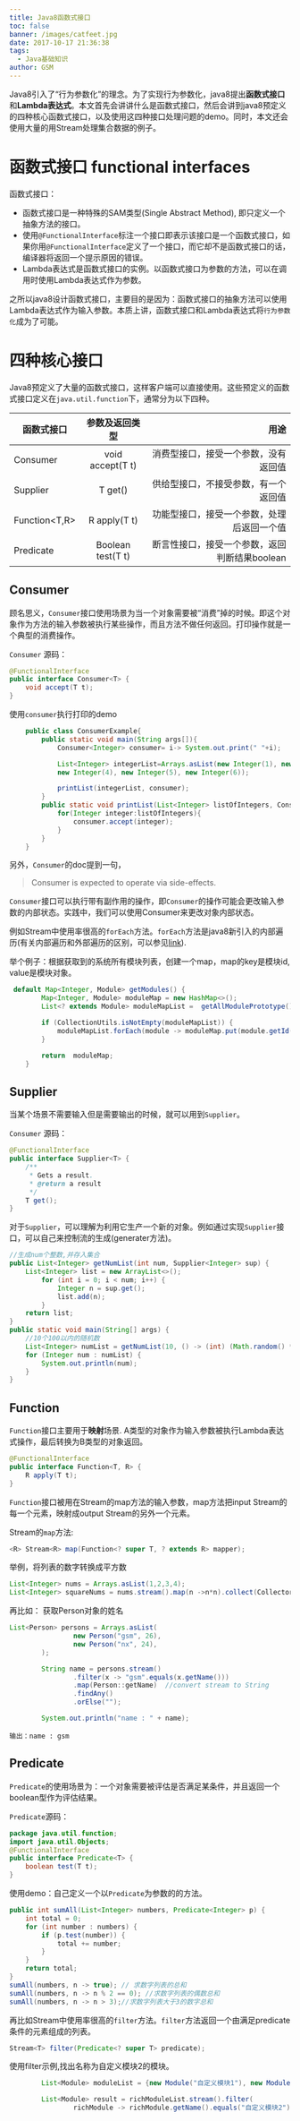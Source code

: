 ```yaml
---
title: Java8函数式接口
toc: false
banner: /images/catfeet.jpg
date: 2017-10-17 21:36:38 
tags:
  - Java基础知识
author: GSM
---
```


Java8引入了“行为参数化”的理念。为了实现行为参数化，java8提出**函数式接口**和**Lambda表达式**。本文首先会讲讲什么是函数式接口，然后会讲到java8预定义的四种核心函数式接口，以及使用这四种接口处理问题的demo。同时，本文还会使用大量的用Stream处理集合数据的例子。

<!-- more -->

# 函数式接口 functional interfaces

函数式接口：

- 函数式接口是一种特殊的SAM类型(Single Abstract Method), 即只定义一个抽象方法的接口。
- 使用`@FunctionalInterface`标注一个接口即表示该接口是一个函数式接口，如果你用`@FunctionalInterface`定义了一个接口，而它却不是函数式接口的话，编译器将返回一个提示原因的错误。
- Lambda表达式是函数式接口的实例。以函数式接口为参数的方法，可以在调用时使用Lambda表达式作为参数。

之所以java8设计函数式接口，主要目的是因为：函数式接口的抽象方法可以使用Lambda表达式作为输入参数。本质上讲，函数式接口和Lambda表达式将`行为参数化`成为了可能。

# 四种核心接口
Java8预定义了大量的函数式接口，这样客户端可以直接使用。这些预定义的函数式接口定义在`java.util.function`下，通常分为以下四种。

| 函数式接口       | 参数及返回类型        | 用途                         |
| ------------- |:-------------:| -----:|
| Consumer<T>  | void accept(T t) | 消费型接口，接受一个参数，没有返回值|
| Supplier<T>  | T get()    | 供给型接口，不接受参数，有一个返回值  |
| Function<T,R>| R apply(T t) |功能型接口，接受一个参数，处理后返回一个值|
|Predicate<T> | Boolean test(T t)| 断言性接口，接受一个参数，返回判断结果boolean|

## Consumer  
顾名思义，`Consumer`接口使用场景为当一个对象需要被“消费”掉的时候。即这个对象作为方法的输入参数被执行某些操作，而且方法不做任何返回。打印操作就是一个典型的消费操作。

`Consumer` 源码：
```java
@FunctionalInterface
public interface Consumer<T> {
    void accept(T t);
}
```

使用`consumer`执行打印的demo
```java
    public class ConsumerExample{
        public static void main(String args[]){
            Consumer<Integer> consumer= i-> System.out.print(" "+i);

            List<Integer> integerList=Arrays.asList(new Integer(1), new Integer(2), new Integer(3),
            new Integer(4), new Integer(5), new Integer(6));

            printList(integerList, consumer);
        }
        public static void printList(List<Integer> listOfIntegers, Consumer<Integer> consumer){
            for(Integer integer:listOfIntegers){
                consumer.accept(integer);
            }
        }
    }
```

另外，`Consumer`的doc提到一句，

> Consumer is expected to operate via side-effects.

`Consumer`接口可以执行带有副作用的操作，即`Consumer`的操作可能会更改输入参数的内部状态。实践中，我们可以使用Consumer来更改对象内部状态。

例如Stream中使用率很高的`forEach`方法。`forEach`方法是java8新引入的内部遍历(有关内部遍历和外部遍历的区别，可以参见[link](https://gsmtoday.github.io/2017/09/10/Lambda/)).

举个例子：根据获取到的系统所有模块列表，创建一个map，map的key是模块id, value是模块对象。

```java
 default Map<Integer, Module> getModules() {
        Map<Integer, Module> moduleMap = new HashMap<>();
        List<? extends Module> moduleMapList =  getAllModulePrototype(); // 获取系统所有模块列表

        if (CollectionUtils.isNotEmpty(moduleMapList)) {
            moduleMapList.forEach(module -> moduleMap.put(module.getId(), module));
        }

        return  moduleMap;
    }
```

## Supplier
当某个场景不需要输入但是需要输出的时候，就可以用到`Supplier`。

`Consumer` 源码：
```java
@FunctionalInterface
public interface Supplier<T> {
    /**
     * Gets a result.
     * @return a result
     */
    T get();
}
```

对于`Supplier`，可以理解为利用它生产一个新的对象。例如通过实现`Supplier`接口，可以自己来控制流的生成(generater方法)。

```java
//生成num个整数,并存入集合
public List<Integer> getNumList(int num, Supplier<Integer> sup) {
    List<Integer> list = new ArrayList<>();
        for (int i = 0; i < num; i++) {
            Integer n = sup.get();
            list.add(n);
        }
    return list;
}
public static void main(String[] args) {
    //10个100以内的随机数
    List<Integer> numList = getNumList(10, () -> (int) (Math.random() * 100));
    for (Integer num : numList) {
        System.out.println(num);
    }
}
```
## Function
`Function`接口主要用于**映射**场景. A类型的对象作为输入参数被执行Lambda表达式操作，最后转换为B类型的对象返回。

```java
@FunctionalInterface
public interface Function<T, R> {
    R apply(T t);
}
```

`Function`接口被用在Stream的map方法的输入参数，map方法把input Stream的每一个元素，映射成output Stream的另外一个元素。

Stream的`map`方法:
```java
<R> Stream<R> map(Function<? super T, ? extends R> mapper);
```

举例，将列表的数字转换成平方数
```java
List<Integer> nums = Arrays.asList(1,2,3,4);
List<Integer> squareNums = nums.stream().map(n ->n*n).collect(Collectors.toList);
```

再比如：
获取Person对象的姓名
```java
List<Person> persons = Arrays.asList(
                new Person("gsm", 26),
                new Person("nx", 24),
        );

        String name = persons.stream()
                .filter(x -> "gsm".equals(x.getName()))
                .map(Person::getName)  //convert stream to String
                .findAny()
                .orElse("");

        System.out.println("name : " + name);
```

```
输出：name : gsm
```
## Predicate
`Predicate`的使用场景为：一个对象需要被评估是否满足某条件，并且返回一个boolean型作为评估结果。

`Predicate`源码：
```java
package java.util.function;
import java.util.Objects;
@FunctionalInterface
public interface Predicate<T> {
    boolean test(T t);
}
```

使用demo：自己定义一个以`Predicate`为参数的的方法。
```java
public int sumAll(List<Integer> numbers, Predicate<Integer> p) {
    int total = 0;
    for (int number : numbers) {
        if (p.test(number)) {
            total += number;
        }
    }
    return total;
}
sumAll(numbers, n -> true); // 求数字列表的总和
sumAll(numbers, n -> n % 2 == 0); //求数字列表的偶数总和
sumAll(numbers, n -> n > 3);//求数字列表大于3的数字总和
```

再比如Stream中使用率很高的`filter`方法。`filter`方法返回一个由满足predicate条件的元素组成的列表。

```java
Stream<T> filter(Predicate<? super T> predicate);
```

使用filter示例,找出名称为自定义模块2的模块。

```java
        List<Module> moduleList = {new Module("自定义模块1"), new Module("自定义模块2",new Module("自定义模块3")};

        List<Module> result = richModuleList.stream().filter(
                richModule -> richModule.getName().equals("自定义模块2")).collect(Collectors.toList());
```